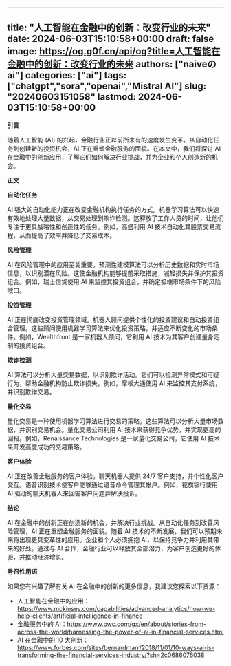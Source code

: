 
---
title: "人工智能在金融中的创新：改变行业的未来"
date: 2024-06-03T15:10:58+00:00
draft: false
image: https://og.g0f.cn/api/og?title=人工智能在金融中的创新：改变行业的未来
authors: ["naiveのai"]
categories: ["ai"]
tags: ["chatgpt","sora","openai","Mistral AI"]
slug: "20240603151058"
lastmod: 2024-06-03T15:10:58+00:00
---
**引言**

随着人工智能 (AI) 的兴起，金融行业正以前所未有的速度发生变革。从自动化任务到创建新的投资机会，AI 正在重塑金融服务的面貌。在本文中，我们将探讨 AI 在金融中的创新应用，了解它们如何解决行业挑战，并为企业和个人创造新的机会。

**正文**

**自动化任务**

AI 强大的自动化能力正在改变金融机构执行任务的方式。机器学习算法可以快速有效地处理大量数据，从交易处理到欺诈检测。这释放了工作人员的时间，让他们专注于更具战略性和创造性的任务。例如，高盛利用 AI 技术自动化其股票交易流程，从而提高了效率并降低了交易成本。

**风险管理**

AI 在风险管理中的应用至关重要。预测性建模算法可以分析历史数据和实时市场信息，以识别潜在风险。这使金融机构能够提前采取措施，减轻损失并保护其投资组合。例如，瑞士信贷使用 AI 来监控其投资组合，并确定极端市场条件下的风险敞口。

**投资管理**

AI 正在彻底改变投资管理领域。机器人顾问提供个性化的投资建议和自动投资组合管理。这些顾问使用机器学习算法来优化投资策略，并适应不断变化的市场条件。例如，Wealthfront 是一家机器人顾问，它利用 AI 技术为其客户创建量身定制的投资组合。

**欺诈检测**

AI 算法可以分析大量交易数据，以识别欺诈活动。它们可以检测异常模式和可疑行为，帮助金融机构防止欺诈损失。例如，摩根大通使用 AI 来监控其支付系统，并识别欺诈交易。

**量化交易**

量化交易是一种使用机器学习算法进行交易的策略。这些算法可以分析大量市场数据，并识别交易机会。量化交易公司利用 AI 技术来获得竞争优势，并实现更高的回报。例如，Renaissance Technologies 是一家量化交易公司，它使用 AI 技术来开发高度成功的交易策略。

**客户体验**

AI 正在改善金融服务的客户体验。聊天机器人提供 24/7 客户支持，并个性化客户交互。语音识别技术使客户能够通过语音命令管理其帐户。例如，花旗银行使用 AI 驱动的聊天机器人来回答客户问题并解决投诉。

**结论**

AI 在金融中的创新正在创造新的机会，并解决行业挑战。从自动化任务到改善风险管理，AI 正在重塑金融服务的面貌。随着 AI 技术的不断发展，我们可以预期未来将出现更具变革性的应用。企业和个人必须拥抱 AI，以保持竞争力并利用其带来的好处。通过与 AI 合作，金融行业可以释放其全部潜力，为客户创造更好的体验，并推动经济增长。

**号召性用语**

如果您有兴趣了解有关 AI 在金融中的创新的更多信息，我建议您探索以下资源：

* 人工智能在金融中的应用：https://www.mckinsey.com/capabilities/advanced-analytics/how-we-help-clients/artificial-intelligence-in-finance
* 金融服务中的 AI：https://www.pwc.com/gx/en/about/stories-from-across-the-world/harnessing-the-power-of-ai-in-financial-services.html
* AI 在金融中的 10 大创新：https://www.forbes.com/sites/bernardmarr/2018/11/01/10-ways-ai-is-transforming-the-financial-services-industry/?sh=2c0686076038